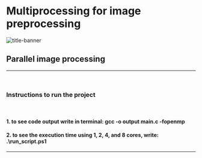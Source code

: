 # Multiprocessing for image preprocessing
![title-banner](http://openmpcon.org/wp-content/uploads/2014/08/OpenMPLogoPanel-Small.jpg)

## Parallel image processing
<hr/>

<br/>

### Instructions to run the project

<br/>

#### 1. to see code output write in terminal: gcc -o output main.c -fopenmp
#### 2. to see the execution time using 1, 2, 4, and 8 cores, write: .\run_script.ps1

<hr/>

